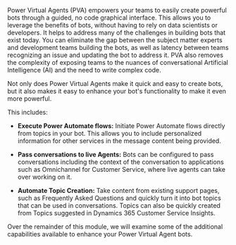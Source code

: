 Power Virtual Agents (PVA) empowers your teams to easily create powerful bots through a guided, no code graphical interface. This allows you to leverage the benefits of bots, without having to rely on data scientists or developers. It helps to address many of the challenges in building bots that exist today. You can eliminate the gap between the subject matter experts and development teams building the bots, as well as latency between teams recognizing an issue and updating the bot to address it. PVA also removes the complexity of exposing teams to the nuances of conversational Artificial Intelligence (AI) and the need to write complex code.

Not only does Power Virtual Agents make it quick and easy to create bots, but it also makes it easy to enhance your bot's functionality to make it even more powerful.

This includes:

- **Execute Power Automate flows:** Initiate Power Automate flows directly from topics in your bot. This allows you to include personalized information for other services in the message content being provided.

- **Pass conversations to live Agents:** Bots can be configured to pass conversations including the context of the conversation to applications such as Omnichannel for Customer Service, where live agents can take over working on it.

- **Automate Topic Creation:** Take content from existing support pages, such as Frequently Asked Questions and quickly turn it into bot topics that can be used in conversations. Topics can also be quickly created from Topics suggested in Dynamics 365 Customer Service Insights.

Over the remainder of this module, we will examine some of the additional capabilities available to enhance your Power Virtual Agent bots.
